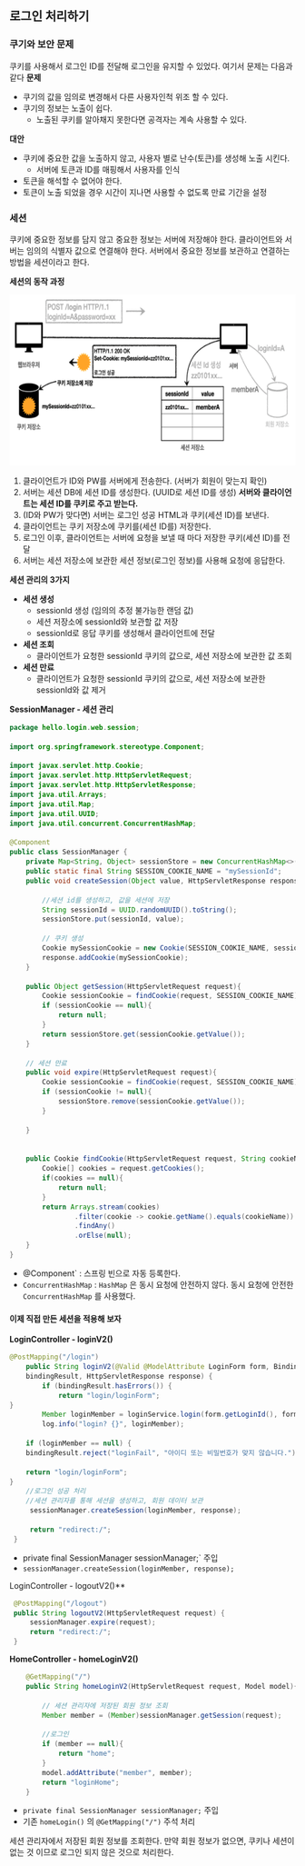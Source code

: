 ## 로그인 처리하기

### 쿠기와 보안 문제
쿠키를 사용해서 로그인 ID를 전달해 로그인을 유지할 수 있었다. 여기서 문제는 다음과 같다
**문제**
- 쿠기의 값을 임의로 변경해서 다른 사용자인척 위조 할 수 있다.
- 쿠기의 정보는 노출이 쉽다.
	- 노출된 쿠키를 알아채지 못한다면 공격자는 계속 사용할 수 있다.

**대안**
- 쿠키에 중요한 값을 노출하지 않고, 사용자 별로 난수(토큰)를 생성해 노출 시킨다.
	- 서버에 토큰과 ID를 매핑해서 사용자를 인식
- 토큰을 해석할 수 없어야 한다.
- 토큰이 노출 되었을 경우 시간이 지나면 사용할 수 없도록 만료 기간을 설정

### 세션
쿠키에 중요한 정보를 담지 않고 중요한 정보는 서버에 저장해야 한다.
클라이언트와 서버는 임의의 식별자 값으로 연결해야 한다.
서버에서 중요한 정보를 보관하고 연결하는 방법을 세션이라고 한다.

**세션의 동작 과정**

<img src="/img/Spring_MVC/session1.png" alt="session1" width="600" height="300" />

1. 클라이언트가 ID와 PW를 서버에게 전송한다. (서버가 회원이 맞는지 확인)
2. 서버는 세션 DB에 세션 ID를 생성한다. (UUID로 세션 ID를 생성)
**서버와 클라이언트는 세션 ID를 쿠키로 주고 받는다.**
3. (ID와 PW가 맞다면) 서버는 로그인 성공 HTML과 쿠키(세션 ID)를 보낸다.
4. 클라이언트는 쿠키 저장소에 쿠키를(세션 ID를) 저장한다.
5. 로그인 이후, 클라이언트는 서버에 요청을 보낼 때 마다 저장한 쿠키(세션 ID)를 전달
6. 서버는 세션 저장소에 보관한 세션 정보(로그인 정보)를 사용해 요청에 응답한다.  

**세션 관리의 3가지**
- **세션 생성**
	- sessionId 생성 (임의의 추정 불가능한 랜덤 값)
	- 세션 저장소에 sessionId와 보관할 값 저장 
	- sessionId로 응답 쿠키를 생성해서 클라이언트에 전달
- **세션 조회**
	- 클라이언트가 요청한 sessionId 쿠키의 값으로, 세션 저장소에 보관한 값 조회
- **세션 만료**
	- 클라이언트가 요청한 sessionId 쿠키의 값으로, 세션 저장소에 보관한 sessionId와 값 제거

**SessionManager - 세션 관리**
```java
package hello.login.web.session;

import org.springframework.stereotype.Component;

import javax.servlet.http.Cookie;
import javax.servlet.http.HttpServletRequest;
import javax.servlet.http.HttpServletResponse;
import java.util.Arrays;
import java.util.Map;
import java.util.UUID;
import java.util.concurrent.ConcurrentHashMap;

@Component
public class SessionManager {
    private Map<String, Object> sessionStore = new ConcurrentHashMap<>();
    public static final String SESSION_COOKIE_NAME = "mySessionId";
    public void createSession(Object value, HttpServletResponse response){

        //세션 id를 생성하고, 값을 세션에 저장
        String sessionId = UUID.randomUUID().toString();
        sessionStore.put(sessionId, value);

        // 쿠키 생성
        Cookie mySessionCookie = new Cookie(SESSION_COOKIE_NAME, sessionId);
        response.addCookie(mySessionCookie);
    }

    public Object getSession(HttpServletRequest request){
        Cookie sessionCookie = findCookie(request, SESSION_COOKIE_NAME);
        if (sessionCookie == null){
            return null;
        }
        return sessionStore.get(sessionCookie.getValue());
    }

    // 세션 만료
    public void expire(HttpServletRequest request){
        Cookie sessionCookie = findCookie(request, SESSION_COOKIE_NAME);
        if (sessionCookie != null){
            sessionStore.remove(sessionCookie.getValue());
        }

    }


    public Cookie findCookie(HttpServletRequest request, String cookieName){
        Cookie[] cookies = request.getCookies();
        if(cookies == null){
            return null;
        }
        return Arrays.stream(cookies)
                .filter(cookie -> cookie.getName().equals(cookieName))
                .findAny()
                .orElse(null);
    }
}
```
- @Component` : 스프링 빈으로 자동 등록한다.
- `ConcurrentHashMap` : `HashMap` 은 동시 요청에 안전하지 않다. 동시 요청에 안전한 `ConcurrentHashMap` 를 사용했다.

#### 이제 직접 만든 세션을 적용해 보자

**LoginController - loginV2()**
```java
@PostMapping("/login")
 	public String loginV2(@Valid @ModelAttribute LoginForm form, BindingResult
 	bindingResult, HttpServletResponse response) {
     	if (bindingResult.hasErrors()) {
         	return "login/loginForm";
}
     	Member loginMember = loginService.login(form.getLoginId(), form.getPassword());
     	log.info("login? {}", loginMember);

	if (loginMember == null) {
	bindingResult.reject("loginFail", "아이디 또는 비밀번호가 맞지 않습니다."); 
	
	return "login/loginForm";
}
	//로그인 성공 처리
	//세션 관리자를 통해 세션을 생성하고, 회원 데이터 보관 
	 sessionManager.createSession(loginMember, response);
     
	 return "redirect:/";
 }
```
- private final SessionManager sessionManager;` 주입
- `sessionManager.createSession(loginMember, response);`

LoginController - logoutV2()** 
```java
 @PostMapping("/logout")
 public String logoutV2(HttpServletRequest request) {
     sessionManager.expire(request);
     return "redirect:/";
 }
```

**HomeController - homeLoginV2()** 
```java
    @GetMapping("/")
    public String homeLoginV2(HttpServletRequest request, Model model){

        // 세션 관리자에 저장된 회원 정보 조회
        Member member = (Member)sessionManager.getSession(request);

        //로그인
        if (member == null){
            return "home";
        }
        model.addAttribute("member", member);
        return "loginHome";
    }
```
- `private final SessionManager sessionManager;` 주입
- 기존 `homeLogin()` 의 `@GetMapping("/")` 주석 처리

세션 관리자에서 저장된 회원 정보를 조회한다. 만약 회원 정보가 없으면, 쿠키나 세션이 없는 것 이므로 로그인 되지 않은 것으로 처리한다.



